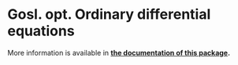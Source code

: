 # Gosl. opt. Ordinary differential equations

More information is available in **[the documentation of this package](http://rawgit.com/cpmech/gosl/master/doc/xxopt.html).**
